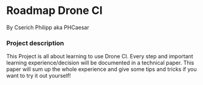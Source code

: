 # Roadmap Drone CI
By Cserich Philipp aka PHCaesar

### Project description
This Project is all about learning to use Drone CI.
Every step and important learning experience/decision will be documented in a technical paper.
This paper will sum up the whole experience and give some tips and tricks if you want to try it out yourself!
